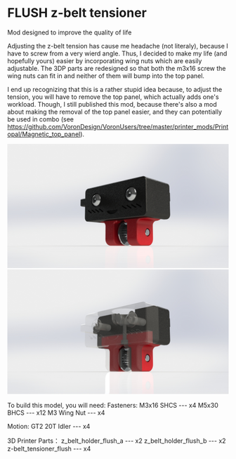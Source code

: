 # FLUSH z-belt tensioner
Mod designed to improve the quality of life

Adjusting the z-belt tension has cause me headache (not literaly), because I have to screw from a very wierd angle. Thus, I decided to make my life (and hopefully yours) easier by incorporating wing nuts which are easily adjustable.
The 3DP parts are redesigned so that both the m3x16 screw the wing nuts can fit in and neither of them will bump into the top panel.

I end up recognizing that this is a rather stupid idea because, to adjust the tension, you will have to remove the top panel, which actually adds one's workload.
Though, I still published this mod, because there's also a mod about making the removal of the top panel easier, and they can potentially be used in combo (see https://github.com/VoronDesign/VoronUsers/tree/master/printer_mods/Printopal/Magnetic_top_panel).

![Rendered view of the mod](https://github.com/Muri-the-Myth/MURI-Voron-Mods/blob/main/FLUSH%20Belt%20Tensioner/Images/Rendered%20View%2001.JPG)
![Section view of the mod](https://github.com/Muri-the-Myth/MURI-Voron-Mods/blob/main/FLUSH%20Belt%20Tensioner/Images/Rendered%20View%2002.JPG)

To build this model, you will need:
Fasteners:
	M3x16 SHCS --- x4
	M5x30 BHCS --- x12
	M3 Wing Nut --- x4

Motion:
	GT2 20T Idler --- x4

3D Printer Parts：
	z_belt_holder_flush_a --- x2
	z_belt_holder_flush_b --- x2
	z-belt_tensioner_flush --- x4
